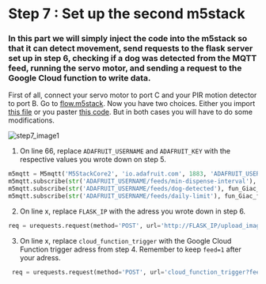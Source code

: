 # Step 7 : Set up the second m5stack

### In this part we will simply inject the code into the m5stack so that it can detect movement, send requests to the flask server set up in step 6, checking if a dog was detected from the MQTT feed, running the servo motor, and sending a request to the Google Cloud function to write data.

First of all, connect your servo motor to port C and your PIR motion detector to port B.
Go to [flow.m5stack](https://flow.m5stack.com/). Now you have two choices. Either you import [this file]() or you paster [this code](). 
But in both cases you will have to do some modifications. 


![step7_image1](https://github.com/stefarine/smart_food_dispenser/assets/114418718/c060e590-4a7f-4f04-8c60-d7449184db10)



1. On line 66, replace `ADAFRUIT_USERNAME` and `ADAFRUIT_KEY` with the respective values you wrote down on step 5.
```python
m5mqtt = M5mqtt('M5StackCore2', 'io.adafruit.com', 1883, 'ADAFRUIT_USERNAME', 'ADAFRUIT_KEY', 300)
m5mqtt.subscribe(str('ADAFRUIT_USERNAME/feeds/min-dispense-interval'), fun_Giac_feeds_min_dispense_interval_)
m5mqtt.subscribe(str('ADAFRUIT_USERNAME/feeds/dog-detected'), fun_Giac_feeds_dog_detected_)
m5mqtt.subscribe(str('ADAFRUIT_USERNAME/feeds/daily-limit'), fun_Giac_feeds_daily_limit_)
```
2. On line x, replace  `FLASK_IP` with the adress you wrote down in step 6.
```python
req = urequests.request(method='POST', url='http://FLASK_IP/upload_image',json={}, headers={})
```
3. On line x, replace  `cloud_function_trigger` with the Google Cloud Function trigger adress from step 4. Remember to keep `feed=1` after your adress.
```python
 req = urequests.request(method='POST', url='cloud_function_trigger?feed=1',json={}, headers={})
 ```
 
